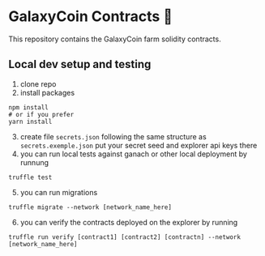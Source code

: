 # GalaxyCoin Contracts 🍉

This repository contains the GalaxyCoin farm solidity contracts.

## Local dev setup and testing
1. clone repo
2. install packages 
```shell script
npm install
# or if you prefer
yarn install
```
3. create file `secrets.json` following the same structure as `secrets.exemple.json` put your secret seed and explorer api keys there
4. you can run local tests against ganach or other local deployment by runnung 
```shell script
truffle test
```
5. you can run migrations 
```
truffle migrate --network [network_name_here]
```
6. you can verify the contracts deployed on the explorer by running 
```
truffle run verify [contract1] [contract2] [contractn] --network [network_name_here]
```